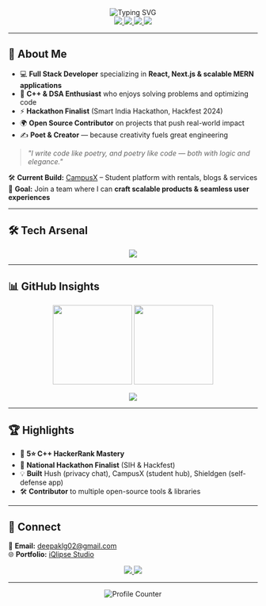 <div align="center">
    <img src="https://readme-typing-svg.demolab.com?font=Fira+Code&weight=600&size=24&pause=1000&color=6633EE&center=true&width=600&lines=Hey%2C+I'm+Deepak+Kumar+(iQlipse);Full+Stack+Developer+%7C+Open+Source+Enthusiast;C%2B%2B+Lover+%7C+Tech+Explorer+%7C+Poet" alt="Typing SVG" />
</div>

<div align="center">
    <a href="https://iqlipse.tech" target="_blank">
        <img src="https://img.shields.io/badge/Portfolio-iQlipse%20Studio-000000?style=for-the-badge&logo=vercel&logoColor=white" />
    </a>
    <a href="https://drive.google.com/file/d/1wsRYh9k6rZ3vcrGOm19NEFIii2r0sFbF/view?usp=sharing" target="_blank">
        <img src="https://img.shields.io/badge/Resume-View%20CV-6633EE?style=for-the-badge&logo=read-the-docs&logoColor=white" />
    </a>
    <a href="https://www.linkedin.com/in/deepak2004" target="_blank">
        <img src="https://img.shields.io/badge/LinkedIn-Connect-0077B5?style=for-the-badge&logo=linkedin" />
    </a>
    <a href="https://twitter.com/iqlipse" target="_blank">
        <img src="https://img.shields.io/badge/Twitter-Follow-1DA1F2?style=for-the-badge&logo=twitter" />
    </a>
</div>

---

## 🚀 About Me
- 💻 **Full Stack Developer** specializing in **React, Next.js & scalable MERN applications**  
- 🧠 **C++ & DSA Enthusiast** who enjoys solving problems and optimizing code  
- ⚡ **Hackathon Finalist** (Smart India Hackathon, Hackfest 2024)  
- 🌍 **Open Source Contributor** on projects that push real-world impact  
- ✍️ **Poet & Creator** — because creativity fuels great engineering  

> *"I write code like poetry, and poetry like code — both with logic and elegance."*

🛠 **Current Build:** [CampusX](https://campusxplace.vercel.app) – Student platform with rentals, blogs & services  
🎯 **Goal:** Join a team where I can **craft scalable products & seamless user experiences**  

---

## 🛠️ Tech Arsenal
<p align="center">
    <img src="https://skillicons.dev/icons?i=cpp,js,react,nextjs,nodejs,express,mongodb,mysql,tailwind,docker,git" />
</p>

---

## 📊 GitHub Insights
<p align="center">
<img src="https://github-readme-stats.vercel.app/api?username=iQliPsE-22&theme=tokyonight&show_icons=true&hide_border=true&count_private=true" height="160" />
<img src="https://github-readme-stats.vercel.app/api/top-langs/?username=iQliPsE-22&theme=tokyonight&layout=compact&hide_border=true" height="160" />
</p>

<p align="center">
<img src="https://streak-stats.demolab.com?user=iQliPsE-22&theme=tokyonight&hide_border=true" />
</p>

---

## 🏆 Highlights
- 🥇 **5⭐ C++ HackerRank Mastery**  
- 🏅 **National Hackathon Finalist** (SIH & Hackfest)  
- 💡 **Built** Hush (privacy chat), CampusX (student hub), Shieldgen (self-defense app)  
- 🛠 **Contributor** to multiple open-source tools & libraries  

---

## 🤝 Connect
📩 **Email:** [deepaklg02@gmail.com](mailto:deepaklg02@gmail.com)  
🌐 **Portfolio:** [iQlipse Studio](https://iqlipse.tech)  

<p align="center">
    <a href="mailto:deepaklg02@gmail.com">
        <img src="https://img.shields.io/badge/Email-Contact-red?style=for-the-badge&logo=gmail" />
    </a>
    <a href="https://github.com/iQliPsE-22">
        <img src="https://img.shields.io/badge/GitHub-Follow-000000?style=for-the-badge&logo=github" />
    </a>
</p>

---

<div align="center">
    <img src="https://profile-counter.glitch.me/iQliPsE-22/count.svg?" alt="Profile Counter" />
</div>
